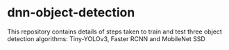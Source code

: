 # dnn-object-detection
This repository contains details of steps taken to train and test three object detection algorithms: Tiny-YOLOv3, Faster RCNN and MobileNet SSD
